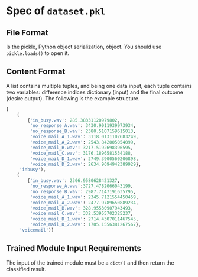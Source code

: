 # Spec of `dataset.pkl`

## File Format
Is the pickle, Python object serialization, object. You should use `pickle.loads()` to open it.

## Content Format
A list contains multiple tuples, and being one data input, each tuple contains two variables:
difference indices dictionary (input) and the final outcome (desire output). The following is the
example structure.

``` python
[
    (
        {'in_busy.wav': 285.38331120979802,
         'no_response_A.wav': 3430.9011939973934,
         'no_response_B.wav': 2380.5107159615013,
         'voice_mail_A_1.wav': 3118.0131102683249,
         'voice_mail_A_2.wav': 2543.842005054099,
         'voice_mail_B.wav': 3217.5192698396595,
         'voice_mail_C.wav': 3176.1896581534188,
         'voice_mail_D_1.wav': 2749.3900560206898,
         'voice_mail_D_2.wav': 2634.9694942389929},
     'inbusy'),
    (
        {'in_busy.wav': 2306.9580628421327,
         'no_response_A.wav':3727.4782066043199,
         'no_response_B.wav': 2987.7147191635795,
         'voice_mail_A_1.wav': 2345.7121554450459,
         'voice_mail_A_2.wav': 2477.9789650889234,
         'voice_mail_B.wav': 328.95530907943493,
         'voice_mail_C.wav': 332.53955702325237,
         'voice_mail_D_1.wav': 2714.4307011467545,
         'voice_mail_D_2.wav': 1705.1556381267567},
     'voicemail')]
```

## Trained Module Input Requirements

The input of the trained module must be a ```dict()``` and then return the classified result.